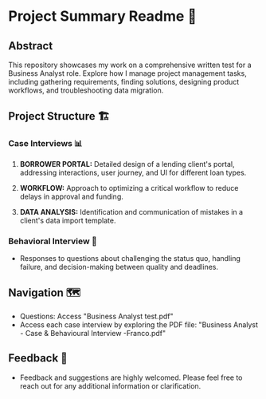 # Project Summary Readme 🚀

## Abstract
This repository showcases my work on a comprehensive written test for a Business Analyst role. Explore how I manage project management tasks, including gathering requirements, finding solutions, designing product workflows, and troubleshooting data migration.

## Project Structure 🏗️

### Case Interviews 📊

1. **BORROWER PORTAL:** Detailed design of a lending client's portal, addressing interactions, user journey, and UI for different loan types.

2. **WORKFLOW:** Approach to optimizing a critical workflow to reduce delays in approval and funding.

3. **DATA ANALYSIS:** Identification and communication of mistakes in a client's data import template.

### Behavioral Interview 🤔
   - Responses to questions about challenging the status quo, handling failure, and decision-making between quality and deadlines. 

## Navigation 🗺️
- Questions: Access "Business Analyst test.pdf"
- Access each case interview by exploring the PDF file: "Business Analyst - Case & Behavioural Interview -Franco.pdf"

## Feedback 📣
- Feedback and suggestions are highly welcomed. Please feel free to reach out for any additional information or clarification.
